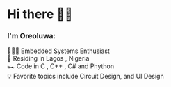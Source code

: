 # Hi there 👋🏼

### I'm Oreoluwa:  

🧑🏼‍💻 Embedded Systems Enthusiast  
🌉 Residing in Lagos , Nigeria    
🏎  Code in C , C++ , C# and Phython  
💡 Favorite topics include Circuit Design, and UI Design

